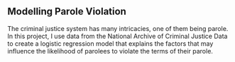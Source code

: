 ## Modelling Parole Violation

The criminal justice system has many intricacies, one of them being parole. In this project, I use data from the National Archive of Criminal Justice Data to create a logistic regression model that explains the factors that may influence the likelihood of parolees to  violate the terms of their parole. 
